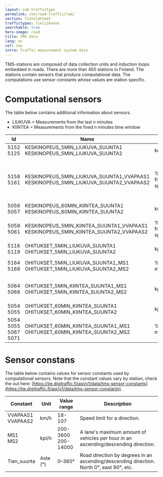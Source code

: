 ```yaml
---
layout: sub-traffictype
permalink: /en/road-traffic/lam/
section: Tietolähteet
traffictypes: Tieliikenne
searchable: true
hero-image: road
title: TMS data
lang: en
ref: tms
intro: Traffic measurement system data
---
```


TMS-stations are composed of data collection units and induction loops embedded in roads. There are more than 450 stations in Finland. The stations contain sensors that produce computational data. The computations use sensor constants whose values are station specific.

# Computational sensors
The table below contains additional information about sensors.

* LIUKUVA = Measurements from the last n minutes
* KIINTEA = Measurements from the fixed n minutes time window 

| Id | Name | Unit | Description
| --- | --- | --- | ---
| 5152<br>5125 | KESKINOPEUS_5MIN_LIUKUVA_SUUNTA1  KESKINOPEUS_5MIN_LIUKUVA_SUUNTA2 | km/h | The average speed for the last five minutes.
| 5158<br>5161 | KESKINOPEUS_5MIN_LIUKUVA_SUUNTA1_VVAPAAS1  KESKINOPEUS_5MIN_LIUKUVA_SUUNTA2_VVAPAAS2 | % of the free flow speed | The average speed percentage of the road free flow speed for last five minutes. Value descriptions:<br>0 – 10 Stationary<br>10 – 25 Queuing<br>25 – 75 Slow<br>75 – 90 Platooning<br>90 – 100 Fluent
|5056<br>5057| KESKINOPEUS_60MIN_KIINTEA_SUUNTA1  KESKINOPEUS_60MIN_KIINTEA_SUUNTA2 | km/h | The average speed for the given 60 minutes time period.
|5058<br>5061| KESKINOPEUS_5MIN_KIINTEA_SUUNTA1_VVAPAAS1  KESKINOPEUS_5MIN_KIINTEA_SUUNTA2_VVAPAAS2 |  % of the free flow speed | The average speed percentage of the road free flow speed for for the given 5 min time period. Value descriptions: see above KESKINOPEUS_5MIN_LIUKUVA_SUUNTA1_VVAPAAS1.
|5116<br>5119| OHITUKSET_5MIN_LIUKUVA_SUUNTA1  OHITUKSET_5MIN_LIUKUVA_SUUNTA2 | kpl/h | Vehicles passed from the last 5 minutes extrapolated to the one hour.
|5164<br>5168| OHITUKSET_5MIN_LIUKUVA_SUUNTA1_MS1  OHITUKSET_5MIN_LIUKUVA_SUUNTA2_MS2 | % of the maximum | Percentage of vehicles passed during the last 5 minutes (extrapolated to one hour) from the maximum amount of vehicles per hour.
| 5064<br>5068 | OHITUKSET_5MIN_KIINTEA_SUUNTA1_MS1  OHITUKSET_5MIN_KIINTEA_SUUNTA2_MS2 | kpl/h | Vehicle passes in a fixed 5 minutes time window, extrapolated to one hour. I.e. how many vehicles would pass in an hour if the amount of vehicles would equal the amount of passes during the time period.
| 5054<br>5055 | OHITUKSET_60MIN_KIINTEA_SUUNTA1 OHITUKSET_60MIN_KIINTEA_SUUNTA2 | kpl/h | Vehicle passes in the fixed 60 minutes time window.
|5054<br>5055<br>5067<br>5071| OHITUKSET_60MIN_KIINTEA_SUUNTA1_MS1  OHITUKSET_60MIN_KIINTEA_SUUNTA2_MS2 | % of the maximum | Percentage of vehicles passed during the fixed 60 minutes time window from the maximum amount (MS1/MS2) of vehicles per hour.

# Sensor constans
The table below contains values for sensor constants used by computational sensors. Note that the constant values vary by station, check the out here: [https://tie.digitraffic.fi/api/v1/data/tms-sensor-constants](https://tie.digitraffic.fi/api/v1/data/tms-sensor-constants).

| Constant | Unit | Value range | Description
| --- | --- | --- | ---
| VVAPAAS1<br>VVAPAAS2 | km/h | 18-107 | Speed limit for a direction.
| MS1<br>MS2 | kpl/h | 200-3600<br>200-14000 | A lane's maximum amount of vehicles per hour in an ascending/descending direction.
| Tien_suunta | Aste (°) | 0–360° | Road direction by degrees in an ascending/descending direction. North 0°, east 90°, etc.
